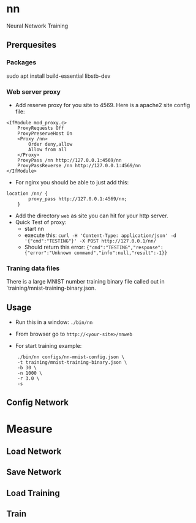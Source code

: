 # nn
Neural Network Training

## Prerquesites

### Packages
sudo apt install build-essential libstb-dev

### Web server proxy
- Add reserve proxy for you site to 4569.  Here is a apache2 site config file:
```
<IfModule mod_proxy.c>
	ProxyRequests Off
	ProxyPreserveHost On
	<Proxy /nn>
		Order deny,allow
		Allow from all
	</Proxy>
	ProxyPass /nn http://127.0.0.1:4569/nn
	ProxyPassReverse /nn http://127.0.0.1:4569/nn
</IfModule>
```
- For nginx you should be able to just add this:
```
location /nn/ {
		proxy_pass http://127.0.0.1:4569/nn;
	}
```

- Add the directory `web` as site you can hit for your http server.
- Quick Test of proxy: 
    - start nn
	- execute this: `curl -H 'Content-Type: application/json' -d '{"cmd":"TESTING"}' -X POST http://127.0.0.1/nn/`
	- Should return this error: `{"cmd":"TESTING","response":{"error":"Unknown command","info":null,"result":-1}}`

### Traning data files
There is a large MNIST number training binary file called out in `training/mnist-training-binary.json.

## Usage
- Run this in a window: `./bin/nn`
- From browser go to `http://<your-site>/nnweb`

- For start training example:
```
    ./bin/nn configs/nn-mnist-config.json \
    -t training/mnist-training-binary.json \
    -b 30 \
    -n 1000 \
    -r 3.0 \
    -s
```
## Config Network

# Measure

## Load Network

## Save Network

## Load Training

## Train
